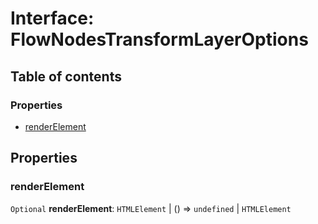 # Interface: FlowNodesTransformLayerOptions

## Table of contents

### Properties

* [renderElement](/auto-docs/fixed-layout-editor/interfaces/FlowNodesTransformLayerOptions.md#renderelement)

## Properties

### renderElement

`Optional` **renderElement**: `HTMLElement` | () => `undefined` | `HTMLElement`
